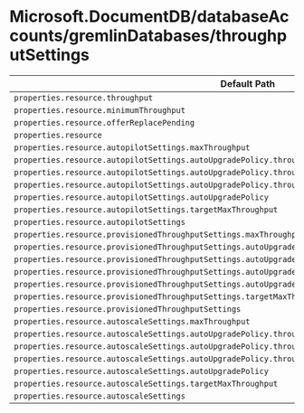 # Microsoft.DocumentDB/databaseAccounts/gremlinDatabases/throughputSettings

| Default Path | Alias |
|---|---|
| `properties.resource.throughput` | `Microsoft.DocumentDB/databaseAccounts/gremlinDatabases/throughputSettings/default.resource.throughput` |
| `properties.resource.minimumThroughput` | `Microsoft.DocumentDB/databaseAccounts/gremlinDatabases/throughputSettings/default.resource.minimumThroughput` |
| `properties.resource.offerReplacePending` | `Microsoft.DocumentDB/databaseAccounts/gremlinDatabases/throughputSettings/default.resource.offerReplacePending` |
| `properties.resource` | `Microsoft.DocumentDB/databaseAccounts/gremlinDatabases/throughputSettings/default.resource` |
| `properties.resource.autopilotSettings.maxThroughput` | `Microsoft.DocumentDB/databaseAccounts/gremlinDatabases/throughputSettings/default.resource.autopilotSettings.maxThroughput` |
| `properties.resource.autopilotSettings.autoUpgradePolicy.throughputPolicy.isEnabled` | `Microsoft.DocumentDB/databaseAccounts/gremlinDatabases/throughputSettings/default.resource.autopilotSettings.autoUpgradePolicy.throughputPolicy.isEnabled` |
| `properties.resource.autopilotSettings.autoUpgradePolicy.throughputPolicy.incrementPercent` | `Microsoft.DocumentDB/databaseAccounts/gremlinDatabases/throughputSettings/default.resource.autopilotSettings.autoUpgradePolicy.throughputPolicy.incrementPercent` |
| `properties.resource.autopilotSettings.autoUpgradePolicy.throughputPolicy` | `Microsoft.DocumentDB/databaseAccounts/gremlinDatabases/throughputSettings/default.resource.autopilotSettings.autoUpgradePolicy.throughputPolicy` |
| `properties.resource.autopilotSettings.autoUpgradePolicy` | `Microsoft.DocumentDB/databaseAccounts/gremlinDatabases/throughputSettings/default.resource.autopilotSettings.autoUpgradePolicy` |
| `properties.resource.autopilotSettings.targetMaxThroughput` | `Microsoft.DocumentDB/databaseAccounts/gremlinDatabases/throughputSettings/default.resource.autopilotSettings.targetMaxThroughput` |
| `properties.resource.autopilotSettings` | `Microsoft.DocumentDB/databaseAccounts/gremlinDatabases/throughputSettings/default.resource.autopilotSettings` |
| `properties.resource.provisionedThroughputSettings.maxThroughput` | `Microsoft.DocumentDB/databaseAccounts/gremlinDatabases/throughputSettings/default.resource.provisionedThroughputSettings.maxThroughput` |
| `properties.resource.provisionedThroughputSettings.autoUpgradePolicy.throughputPolicy.isEnabled` | `Microsoft.DocumentDB/databaseAccounts/gremlinDatabases/throughputSettings/default.resource.provisionedThroughputSettings.autoUpgradePolicy.throughputPolicy.isEnabled` |
| `properties.resource.provisionedThroughputSettings.autoUpgradePolicy.throughputPolicy.incrementPercent` | `Microsoft.DocumentDB/databaseAccounts/gremlinDatabases/throughputSettings/default.resource.provisionedThroughputSettings.autoUpgradePolicy.throughputPolicy.incrementPercent` |
| `properties.resource.provisionedThroughputSettings.autoUpgradePolicy.throughputPolicy` | `Microsoft.DocumentDB/databaseAccounts/gremlinDatabases/throughputSettings/default.resource.provisionedThroughputSettings.autoUpgradePolicy.throughputPolicy` |
| `properties.resource.provisionedThroughputSettings.autoUpgradePolicy` | `Microsoft.DocumentDB/databaseAccounts/gremlinDatabases/throughputSettings/default.resource.provisionedThroughputSettings.autoUpgradePolicy` |
| `properties.resource.provisionedThroughputSettings.targetMaxThroughput` | `Microsoft.DocumentDB/databaseAccounts/gremlinDatabases/throughputSettings/default.resource.provisionedThroughputSettings.targetMaxThroughput` |
| `properties.resource.provisionedThroughputSettings` | `Microsoft.DocumentDB/databaseAccounts/gremlinDatabases/throughputSettings/default.resource.provisionedThroughputSettings` |
| `properties.resource.autoscaleSettings.maxThroughput` | `Microsoft.DocumentDB/databaseAccounts/gremlinDatabases/throughputSettings/default.resource.autoscaleSettings.maxThroughput` |
| `properties.resource.autoscaleSettings.autoUpgradePolicy.throughputPolicy.isEnabled` | `Microsoft.DocumentDB/databaseAccounts/gremlinDatabases/throughputSettings/default.resource.autoscaleSettings.autoUpgradePolicy.throughputPolicy.isEnabled` |
| `properties.resource.autoscaleSettings.autoUpgradePolicy.throughputPolicy.incrementPercent` | `Microsoft.DocumentDB/databaseAccounts/gremlinDatabases/throughputSettings/default.resource.autoscaleSettings.autoUpgradePolicy.throughputPolicy.incrementPercent` |
| `properties.resource.autoscaleSettings.autoUpgradePolicy.throughputPolicy` | `Microsoft.DocumentDB/databaseAccounts/gremlinDatabases/throughputSettings/default.resource.autoscaleSettings.autoUpgradePolicy.throughputPolicy` |
| `properties.resource.autoscaleSettings.autoUpgradePolicy` | `Microsoft.DocumentDB/databaseAccounts/gremlinDatabases/throughputSettings/default.resource.autoscaleSettings.autoUpgradePolicy` |
| `properties.resource.autoscaleSettings.targetMaxThroughput` | `Microsoft.DocumentDB/databaseAccounts/gremlinDatabases/throughputSettings/default.resource.autoscaleSettings.targetMaxThroughput` |
| `properties.resource.autoscaleSettings` | `Microsoft.DocumentDB/databaseAccounts/gremlinDatabases/throughputSettings/default.resource.autoscaleSettings` |


